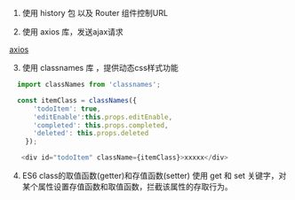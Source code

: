 1. 使用 history 包 以及 Router 组件控制URL 

2. 使用 axios 库，发送ajax请求

[axios](https://github.com/axios/axios)

3. 使用 classnames 库 ，提供动态css样式功能

```js
  import classNames from 'classnames';

  const itemClass = classNames({
      'todoItem': true,
      'editEnable':this.props.editEnable,
      'completed': this.props.completed,
      'deleted': this.props.deleted
    });

   <div id="todoItem" className={itemClass}>xxxxx</div>
```

4. ES6 class的取值函数(getter)和存值函数(setter)
使用 get 和 set 关键字，对某个属性设置存值函数和取值函数，拦截该属性的存取行为。

